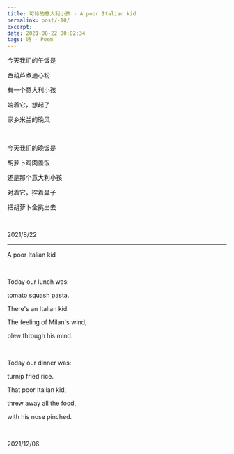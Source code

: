 ```yaml
---
title: 可怜的意大利小孩 - A poor Italian kid
permalink: post/-10/
excerpt: 
date: 2021-08-22 00:02:34
tags: 诗 - Poem
---
```


今天我们的午饭是

西葫芦煮通心粉

有一个意大利小孩

端着它，想起了

家乡米兰的晚风

<br>

今天我们的晚饭是

胡萝卜鸡肉盖饭

还是那个意大利小孩

对着它，捏着鼻子

把胡萝卜全挑出去

<br>

2021/8/22

---

A poor Italian kid

<br>

Today our lunch was:

tomato squash pasta.

There's an Italian kid.

The feeling of Milan's wind,

blew through his mind.

<br>

Today our dinner was:

turnip fried rice.

That poor Italian kid,

threw away all the food,

with his nose pinched.

<br>

2021/12/06